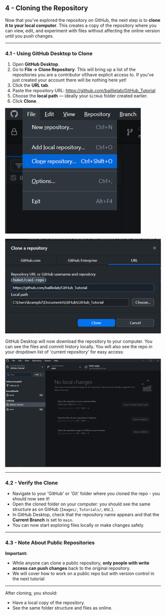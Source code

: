 ## 4 - Cloning the Repository

Now that you’ve explored the repository on GitHub, the next step is to **clone it to your local computer**. This creates a copy of the repository where you can view, edit, and experiment with files without affecting the online version until you push changes.

---

### 4.1 - Using GitHub Desktop to Clone

1. Open **GitHub Desktop**.  
2. Go to **File → Clone Repository**. This will bring up a list of the repositories you are a contributor of/have explicit access to. If you've just created your account there will be nothing here yet! 
3. Click the **URL tab**.  
4. Paste the repository URL: https://github.com/baillielab/GitHub_Tutorial
5. Choose the **local path** — ideally your `GitHub` folder created earlier.  
6. Click **Clone**.  

![Cloning a Repo 1](https://github.com/baillielab/GitHub_Tutorial/raw/main/Images/cloning1.png)

![Cloning a Repo 2](https://github.com/baillielab/GitHub_Tutorial/raw/main/Images/cloning2.png)

GitHub Desktop will now download the repository to your computer. You can see the files and commit history locally.
You will also see the repo in your dropdown list of 'current repository' for easy access:

![Cloning a Repo 3](https://github.com/baillielab/GitHub_Tutorial/raw/main/Images/cloning3.png)

---

### 4.2 - Verify the Clone

- Navigate to your 'GitHub' or 'Git' folder where you cloned the repo - you should now see it!
- Open the cloned folder on your computer: you should see the same structure as on GitHub (`Images/`, `Tutorials/`, etc.).  
- In GitHub Desktop, check that the repository name appears and that the **Current Branch** is set to `main`.  
- You can now start exploring files locally or make changes safely.

---

### 4.3 - Note About Public Repositories

**Important:**  
- While anyone can clone a public repository, **only people with write access can push changes** back to the original repository.  
- We will cover how to work on a public repo but with version control in the next tutorial

---

After cloning, you should:
- Have a local copy of the repository.  
- See the same folder structure and files as online.  
